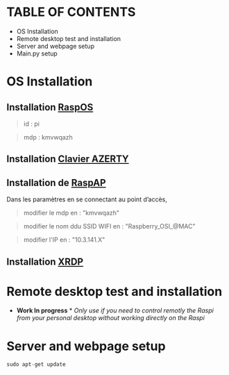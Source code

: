 
# TABLE OF CONTENTS

- OS Installation
- Remote desktop test and installation
- Server and webpage setup
- Main.py setup

# OS Installation

## Installation [RaspOS](https://www.raspberrypi.org/software/)
> id : pi

> mdp : kmvwqazh

## Installation [Clavier AZERTY](https://www.framboise314.fr/clavier-virtuel-matchbox-en-azerty-sur-le-raspberry-pi/)

## Installation de [RaspAP](https://raspap.com/#quick) 

Dans les paramètres en se connectant au point d’accès,  
> modifier le mdp en : "kmvwqazh" 

> modifier le nom ddu SSID WIFI en : "Raspberry_OSI_@MAC" 

> modifier l'IP en : "10.3.141.X" 

## Installation [XRDP](https://linuxize.com/post/how-to-install-xrdp-on-raspberry-pi/)

# Remote desktop test and installation

* **Work In progress** *
*Only use if you need to control remotly the Raspi from your personal desktop without working directly on the Raspi*

# Server and webpage setup

```python
sudo apt-get update
```

